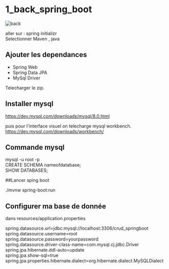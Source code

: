 # 1_back_spring_boot

![back](https://github.com/user-attachments/assets/2a4cb056-4c51-4188-bc23-0da6977202d3)


aller sur : spring initializr <br>
Selectionner Maven , java 

## Ajouter les dependances

- Spring Web
- Spring Data JPA
- MySql Driver

Telecharger le zip. 

## Installer mysql

https://dev.mysql.com/downloads/mysql/8.0.html

puis pour l'interface visuel on telecharge mysql workbench. <br>
https://dev.mysql.com/downloads/workbench/

## Commande mysql

mysql -u root -p <br>
CREATE SCHEMA nameofdatabase; <br>
SHOW DATABASES; <br>


##Lancer sping boot <br>

./mvnw spring-boot:run <br>

## Configurer ma base de donnée

dans resources/application.properties  <br>

spring.datasource.url=jdbc:mysql://localhost:3306/crud_springboot <br>
spring.datasource.username=root <br>
spring.datasource.password=yourpassword <br>
spring.datasource.driver-class-name=com.mysql.cj.jdbc.Driver <br>
spring.jpa.hibernate.ddl-auto=update <br>
spring.jpa.show-sql=true <br>
spring.jpa.properties.hibernate.dialect=org.hibernate.dialect.MySQLDialect <br>

